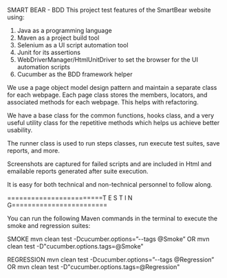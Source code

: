 SMART BEAR - BDD
This project test features of the SmartBear website using:
1. Java as a programming language
2. Maven as a project build tool
3. Selenium as a UI script automation tool
4. Junit for its assertions
5. WebDriverManager/HtmlUnitDriver to set the browser for the UI automation scripts
6. Cucumber as the BDD framework helper

We use a page object model design pattern and maintain a separate class for each webpage. Each page class stores the members, locators, and associated methods for each webpage. This helps with refactoring.

We have a base class for the common functions, hooks class, and a very useful utility class for the repetitive methods which helps us achieve better usability.

The runner class is used to run steps classes, run execute test suites, save reports, and more. 

Screenshots are captured for failed scripts and are included in Html and emailable reports generated after suite execution.

It is easy for both technical and non-technical personnel to follow along.

========================T E S T I N G========================

You can run the following Maven commands in the terminal to execute the smoke and regression suites:

SMOKE
mvn clean test -Dcucumber.options=”--tags @Smoke”
OR
mvn clean test -D"cucumber.options.tags=@Smoke"

REGRESSION
mvn clean test -Dcucumber.options=”--tags @Regression”
OR
mvn clean test -D"cucumber.options.tags=@Regression"

    